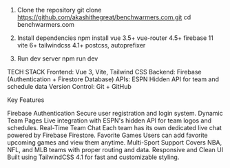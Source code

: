 1. Clone the repository
   git clone https://github.com/akashithegreat/benchwarmers.com.git
   cd benchwarmers.com

2. Install dependencies
   npm install
   vue 3.5+
   vue-router 4.5+
   firebase 11
   vite 6+
   tailwindcss 4.1+
   postcss, autoprefixer

3. Run dev server
   npm run dev

TECH STACK
Frontend: Vue 3, Vite, Tailwind CSS
Backend: Firebase (Authentication + Firestore Database)
APIs: ESPN Hidden API for team and schedule data
Version Control: Git + GitHub

Key Features

Firebase Authentication
Secure user registration and login system.
Dynamic Team Pages
Live integration with ESPN's hidden API for team logos and schedules.
Real-Time Team Chat
Each team has its own dedicated live chat powered by Firebase Firestore.
Favorite Games
Users can add favorite upcoming games and view them anytime.
Multi-Sport Support
Covers NBA, NFL, and MLB teams with proper routing and data.
Responsive and Clean UI
Built using TailwindCSS 4.1 for fast and customizable styling.

